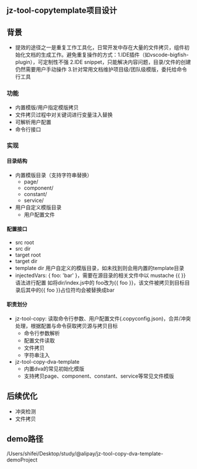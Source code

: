 ## jz-tool-copytemplate项目设计
## 背景
- 提效的途径之一是重复工作工具化，日常开发中存在大量的文件拷贝，组件初始化文档的生成工作。避免重复操作的方式：1.IDE插件（如vscode-bigfish-plugin），可定制性不强 2.IDE snippet，只能解决内容问题，目录/文件的创建仍然需要用户手动操作 3.针对常用文档维护项目级/团队级模版，委托给命令行工具

### 功能
- 内置模版/用户指定模版拷贝
- 文件拷贝过程中对关键词进行变量注入替换
- 可解析用户配置
- 命令行接口

### 实现
#### 目录结构
- 内置模版目录（支持字符串替换）
  - page/
  - component/
  - constant/
  - service/
- 用户自定义模版目录
  - 用户配置文件

#### 配置接口
- src root
- src dir
- target root
- target dir
- template dir 用户自定义的模版目录，如未找到则会用内置的template目录
- injectedVars: { foo: 'bar' }，需要在源目录的相关文件中以 mustache {{ }} 语法进行配置
    如将dir/index.js中的 foo改为{{ foo }}，该文件被拷贝到目标目录后其中的{{ foo }}占位符均会被替换成bar

#### 职责划分
- jz-tool-copy: 读取命令行参数、用户配置文件(.copyconfig.json)，合并/冲突处理，根据配置与命令获取拷贝源与拷贝目标
  - 命令行参数解析
  - 配置文件读取 
  - 文件拷贝
  - 字符串注入
- jz-tool-copy-dva-template
  - 内置dva的常见初始化模版
  - 支持拷贝page、component、constant、service等常见文件模版

## 后续优化
- 冲突检测
- 文件拷贝


## demo路径
/Users/shifei/Desktop/study/@alipay/jz-tool-copy-dva-template-demoProject

